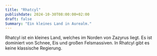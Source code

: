 ```yaml
---
title: "Rhatcyl"
publishdate: 2024-10-30T08:00:00+02:00
draft: false
Summary: "Ein kleines Land in Aurealm."
---
```


Rhatcyl ist ein kleines Land, welches im Norden von Zazyrus liegt. Es ist dominiert von Schnee, Eis und großen Felsmassiven. In Rhatcyl gibt es keine klassische Regierung.
